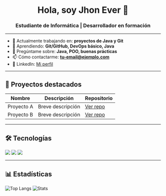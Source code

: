 <h1 align="center">Hola, soy Jhon Ever 👋</h1>
<h3 align="center">Estudiante de Informática | Desarrollador en formación</h3>

---

- 🔭 Actualmente trabajando en: **proyectos de Java y Git**
- 🌱 Aprendiendo: **Git/GitHub, DevOps básico, Java**
- 💬 Pregúntame sobre: **Java, POO, buenas prácticas**
- 📫 Cómo contactarme: **tu-email@ejemplo.com**
- 💼 LinkedIn: [Mi perfil](https://www.linkedin.com/)  <!-- coloca tu URL -->

---

## 🚀 Proyectos destacados
| **Nombre** | **Descripción** | **Repositorio** |
|-----------|------------------|-----------------|
| Proyecto A | Breve descripción | [Ver repo](https://github.com/jhon-ever13/tu-repo-a) |
| Proyecto B | Breve descripción | [Ver repo](https://github.com/jhon-ever13/tu-repo-b) |

---

## 🛠️ Tecnologías
<p>
  <img src="https://img.shields.io/badge/Java-ED8B00?logo=openjdk&logoColor=white" />
  <img src="https://img.shields.io/badge/Git-F05032?logo=git&logoColor=white" />
  <img src="https://img.shields.io/badge/GitHub-181717?logo=github&logoColor=white" />
  <!-- agrega más si usas: HTML, CSS, JS, etc. -->
</p>

---

## 📊 Estadísticas
![Top Langs](https://github-readme-stats.vercel.app/api/top-langs/?username=jhon-ever13&layout=compact)
![Stats](https://github-readme-stats.vercel.app/api?username=jhon-ever13&show_icons=true)

